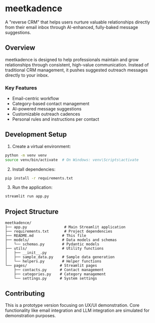 # meetkadence

A "reverse CRM" that helps users nurture valuable relationships directly from their email inbox through AI-enhanced, fully-baked message suggestions.

## Overview

meetkadence is designed to help professionals maintain and grow relationships through consistent, high-value communication. Instead of traditional CRM management, it pushes suggested outreach messages directly to your inbox.

### Key Features

- Email-centric workflow
- Category-based contact management
- AI-powered message suggestions
- Customizable outreach cadences
- Personal rules and instructions per contact

## Development Setup

1. Create a virtual environment:
```bash
python -m venv venv
source venv/bin/activate  # On Windows: venv\Scripts\activate
```

2. Install dependencies:
```bash
pip install -r requirements.txt
```

3. Run the application:
```bash
streamlit run app.py
```

## Project Structure

```
meetkadence/
├── app.py                 # Main Streamlit application
├── requirements.txt       # Project dependencies
├── README.md             # This file
├── models/               # Data models and schemas
│   └── schemas.py        # Pydantic models
├── utils/                # Utility functions
│   ├── __init__.py
│   ├── sample_data.py    # Sample data generation
│   └── helpers.py        # Helper functions
└── pages/               # Streamlit pages
    ├── contacts.py      # Contact management
    ├── categories.py    # Category management
    └── settings.py      # System settings
```

## Contributing

This is a prototype version focusing on UX/UI demonstration. Core functionality like email integration and LLM integration are simulated for demonstration purposes. 